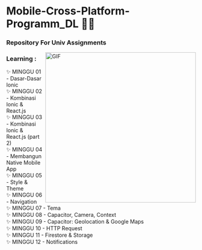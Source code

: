 # Mobile-Cross-Platform-Programm_DL 👨‍💻

### Repository For Univ Assignments

<img hight="300" width="400" alt="GIF" align="right" src="https://filmdaily.co/wp-content/uploads/2020/06/meme-10.gif">

### Learning :
✨ MINGGU 01 - Dasar-Dasar Ionic <br>
✨ MINGGU 02 - Kombinasi Ionic & React.js <br>
✨ MINGGU 03 - Kombinasi Ionic & React.js (part 2) <br>
✨ MINGGU 04 - Membangun Native Mobile App <br>
✨ MINGGU 05 - Style & Theme <br>
✨ MINGGU 06 - Navigation <br>
✨ MINGGU 07 - Tema <br>
✨ MINGGU 08 - Capacitor, Camera, Context <br>
✨ MINGGU 09 - Capacitor: Geolocation & Google Maps <br>
✨ MINGGU 10 - HTTP Request <br>
✨ MINGGU 11 - Firestore & Storage <br>
✨ MINGGU 12 - Notifications <br>

